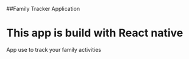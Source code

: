 ##Family Tracker Application
# This app is build with React native 
App use to track your family activities